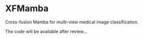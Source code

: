# XFMamba
Cross-fusion Mamba for multi-view medical image classification.

The code will be avaliable after review...
